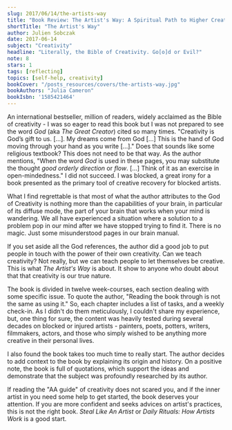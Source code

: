 ```yaml
---
slug: 2017/06/14/the-artists-way
title: "Book Review: The Artist's Way: A Spiritual Path to Higher Creativity"
shortTitle: "The Artist's Way"
author: Julien Sobczak
date: 2017-06-14
subject: "Creativity"
headline: "Literally, the Bible of Creativity. Go[o]d or Evil?"
note: 8
stars: 1
tags: [reflecting]
topics: [self-help, creativity]
bookCover: "/posts_resources/covers/the-artists-way.jpg"
bookAuthors: "Julia Cameron"
bookIsbn: '1585421464'
---
```




An international bestseller, million of readers, widely acclaimed as the Bible of creativity - I was so eager to read this book but I was not prepared to see the word *God* (aka *The Great Creator*) cited so many times. "Creativity is God’s gift to us. [...]. My dreams come from God [...] This is the hand of God moving through your hand as you write [...]." Does that sounds like some religious textbook? This does not need to be that way. As the author mentions, "When the word *God* is used in these pages, you may substitute the thought *good orderly direction* or *flow*. [...] Think of it as an exercise in open-mindedness." I did not succeed. I was blocked, a great irony for a book presented as the primary tool of creative recovery for blocked artists.

What I find regrettable is that most of what the author attributes to the God of Creativity is nothing more than the capabilities of your brain, in particular of its diffuse mode, the part of your brain that works when your mind is wandering. We all have experienced a situation where a solution to a problem pop in our mind after we have stopped trying to find it. There is no magic. Just some misunderstood pages in our brain manual.

If you set aside all the God references, the author did a good job to put people in touch with the power of their own creativity. Can we teach creativity? Not really, but we can teach people to let themselves be creative. This is what *The Artist's Way* is about. It show to anyone who doubt about that that creativity is our true nature.

The book is divided in twelve week-courses, each section dealing with some specific issue. To quote the author, "Reading the book through is not the same as using it." So, each chapter includes a list of tasks, and a weekly check-in. As I didn't do them meticulously, I couldn't share my experience, but, one thing for sure, the content was heavily tested during several decades on blocked or injured artists - painters, poets, potters, writers, filmmakers, actors, and those who simply wished to be anything more creative in their personal lives.

I also found the book takes too much time to really start. The author decides to add context to the book by explaining its origin and history. On a positive note, the book is full of quotations, which support the ideas and demonstrate that the subject was profoundly researched by its author.

If reading the "AA guide" of creativity does not scared you, and if the inner artist in you need some help to get started, the book deserves your attention. If you are more confident and seeks advices on artist's practices, this is not the right book. *Steal Like An Artist* or *Daily Rituals: How Artists Work* is a good start.

